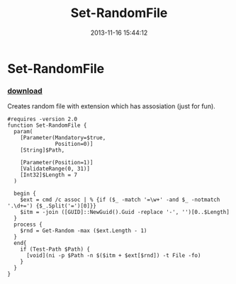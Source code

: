 ﻿---
pid:            4611
poster:         greg zakharov
title:          Set-RandomFile
date:           2013-11-16 15:44:12
format:         posh
parent:         0
parent:         0

---

# Set-RandomFile

### [download](4611.ps1)

Creates random file with extension which has assosiation (just for fun).

```posh
#requires -version 2.0
function Set-RandomFile {
  param(
    [Parameter(Mandatory=$true,
               Position=0)]
    [String]$Path,
    
    [Parameter(Position=1)]
    [ValidateRange(0, 31)]
    [Int32]$Length = 7
  )
  
  begin {
    $ext = cmd /c assoc | % {if ($_ -match '=\w+' -and $_ -notmatch '.\d+=') {$_.Split('=')[0]}}
    $itm = -join ([GUID]::NewGuid().Guid -replace '-', '')[0..$Length]
  }
  process {
    $rnd = Get-Random -max ($ext.Length - 1)
  }
  end{
    if (Test-Path $Path) {
      [void](ni -p $Path -n $($itm + $ext[$rnd]) -t File -fo)
    }
  }
}
```
